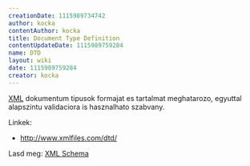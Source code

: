 ```yaml
---
creationDate: 1115989734742 
author: kocka 
contentAuthor: kocka 
title: Document Type Definition 
contentUpdateDate: 1115989759284 
name: DTD 
layout: wiki 
date: 1115989759284 
creator: kocka 
---
```

[XML](XML.html) dokumentum tipusok formajat es tartalmat meghatarozo, egyuttal alapszintu validaciora is hasznalhato szabvany.

Linkek:

*   http://www.xmlfiles.com/dtd/



Lasd meg: [XML Schema](XML%20Schema.html)
